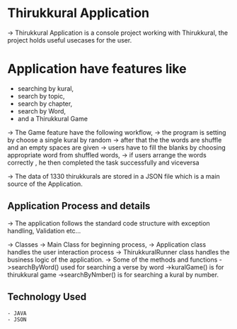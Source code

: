    # Thirukkural Application

   -> Thirukkural Application is a console project working with Thirukkural, the project holds useful usecases for the user.
   
   # Application have features like 
   - searching by kural, 
   -  search by topic, 
   -  search by chapter,
   -  search by Word,
   -  and a Thirukkural Game
                  
   -> The Game feature have the following workflow,
                  -> the program is setting by choose a single kural by random
                  -> after that the the words are shuffle and an empty spaces are given
                  -> users have to fill the blanks by choosing appropriate word from shuffled words,
                  -> if users arrange the words correctly , he then completed the task successfully and viceversa
                  
   -> The data of 1330 thirukkurals are stored in a JSON file which is a main source of the Application.

## Application Process and details

   -> The application follows the standard code structure with exception handling, Validation etc...
   
   -> Classes -> Main Class for beginning process,
              -> Application class handles the user interaction process
              -> ThirukkuralRunner class handles the business logic of the application.
   -> Some of the methods and functions 
              ->searchByWord() used for searching a verse by word
              ->kuralGame() is for thirukkural game
              ->searchByNmber() is for searching a kural by number.

## Technology Used
    - JAVA
    - JSON
